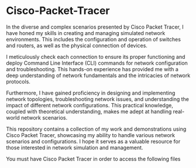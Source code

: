 # Cisco-Packet-Tracer
In the diverse and complex scenarios presented by Cisco Packet Tracer, I have honed my skills in creating and managing simulated network environments. This includes the configuration and operation of switches and routers, as well as the physical connection of devices.

I meticulously check each connection to ensure its proper functioning and deploy Command Line Interface (CLI) commands for network configuration and troubleshooting. This hands-on experience has provided me with a deep understanding of network fundamentals and the intricacies of network protocols.

Furthermore, I have gained proficiency in designing and implementing network topologies, troubleshooting network issues, and understanding the impact of different network configurations. This practical knowledge, coupled with theoretical understanding, makes me adept at handling real-world network scenarios.

This repository contains a collection of my work and demonstrations using Cisco Packet Tracer, showcasing my ability to handle various network scenarios and configurations. I hope it serves as a valuable resource for those interested in network simulation and management.

You must have Cisco Packet Tracer in order to access the following files

